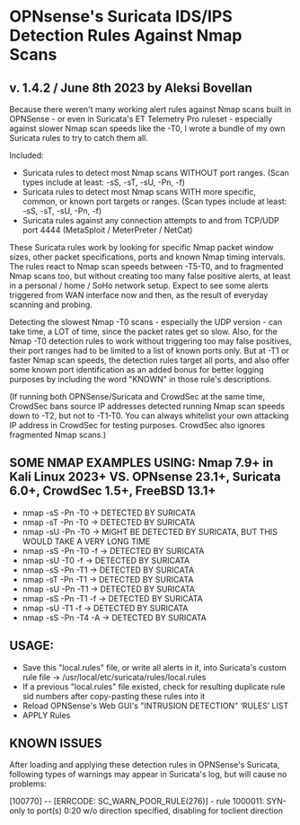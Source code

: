 # OPNsense's Suricata IDS/IPS Detection Rules Against Nmap Scans
## v. 1.4.2 / June 8th 2023 by Aleksi Bovellan

Because there weren't many working alert rules against Nmap scans built in OPNSense - or even in Suricata's ET Telemetry Pro ruleset - especially against slower Nmap scan speeds like the -T0, I wrote a bundle of my own Suricata rules to try to catch them all.

Included:

- Suricata rules to detect most Nmap scans WITHOUT port ranges. (Scan types include at least: -sS, -sT, -sU, -Pn, -f)
- Suricata rules to detect most Nmap scans WITH more specific, common, or known port targets or ranges. (Scan types include at least: -sS, -sT, -sU, -Pn, -f)
- Suricata rules against any connection attempts to and from TCP/UDP port 4444 (MetaSploit / MeterPreter / NetCat)

These Suricata rules work by looking for specific Nmap packet window sizes, other packet specifications, ports and known Nmap timing intervals. The rules react to Nmap scan speeds between -T5-T0, and to fragmented Nmap scans too, but without creating too many false positive alerts, at least in a personal / home / SoHo network setup. Expect to see some alerts triggered from WAN interface now and then, as the result of everyday scanning and probing.

Detecting the slowest Nmap -T0 scans - especially the UDP version - can take time, a LOT of time, since the packet rates get so slow. Also, for the Nmap -T0 detection rules to work without triggering too may false positives, their port ranges had to be limited to a list of known ports only. But at -T1 or faster Nmap scan speeds, the detection rules target all ports, and also offer some known port identification as an added bonus for better logging purposes by including the word "KNOWN" in those rule's descriptions.

(If running both OPNSense/Suricata and CrowdSec at the same time, CrowdSec bans source IP addresses detected running Nmap scan speeds down to -T2, but not to -T1-T0. You can always whitelist your own attacking IP address in CrowdSec for testing purposes. CrowdSec also ignores fragmented Nmap scans.)

## SOME NMAP EXAMPLES USING:   Nmap 7.9+ in Kali Linux 2023+	VS. OPNsense 23.1+, Suricata 6.0+, CrowdSec 1.5+, FreeBSD 13.1+

- nmap -sS -Pn -T0    ->    DETECTED BY SURICATA
- nmap -sT -Pn -T0    ->    DETECTED BY SURICATA
- nmap -sU -Pn -T0    ->    MIGHT BE DETECTED BY SURICATA, BUT THIS WOULD TAKE A VERY LONG TIME
- nmap -sS -Pn -T0 -f    ->    DETECTED BY SURICATA
- nmap -sU -T0 -f    ->    DETECTED BY SURICATA
- nmap -sS -Pn -T1    ->    DETECTED BY SURICATA
- nmap -sT -Pn -T1    ->    DETECTED BY SURICATA
- nmap -sU -Pn -T1    ->    DETECTED BY SURICATA
- nmap -sS -Pn -T1 -f    ->    DETECTED BY SURICATA
- nmap -sU -T1 -f    ->    DETECTED BY SURICATA
- nmap -sS -Pn -T4 -A    ->    DETECTED BY SURICATA

## USAGE:

- Save this "local.rules" file, or write all alerts in it, into Suricata's custom rule file -> /usr/local/etc/suricata/rules/local.rules
- If a previous "local.rules" file existed, check for resulting duplicate rule sid numbers after copy-pasting these rules into it
- Reload OPNSense's Web GUI's "INTRUSION DETECTION" ‘RULES’ LIST
- APPLY Rules

## KNOWN ISSUES

After loading and applying these detection rules in OPNSense's Suricata, following types of warnings may appear in Suricata's log, but will cause no problems:

[100770] <Warning> -- [ERRCODE: SC_WARN_POOR_RULE(276)] - rule 1000011: SYN-only to port(s) 0:20 w/o direction specified, disabling for toclient direction

